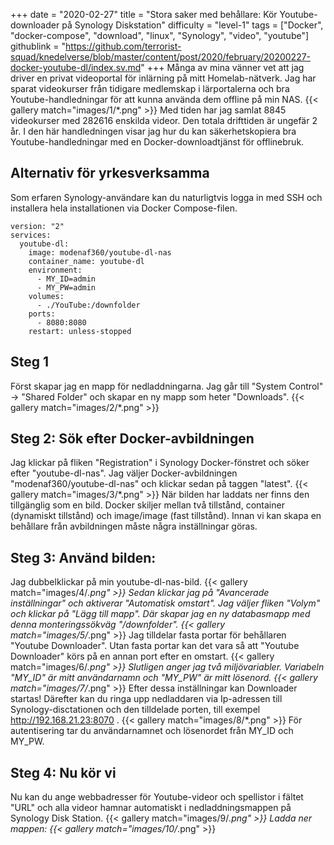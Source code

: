 +++
date = "2020-02-27"
title = "Stora saker med behållare: Kör Youtube-downloader på Synology Diskstation"
difficulty = "level-1"
tags = ["Docker", "docker-compose", "download", "linux", "Synology", "video", "youtube"]
githublink = "https://github.com/terrorist-squad/knedelverse/blob/master/content/post/2020/february/20200227-docker-youtube-dl/index.sv.md"
+++
Många av mina vänner vet att jag driver en privat videoportal för inlärning på mitt Homelab-nätverk. Jag har sparat videokurser från tidigare medlemskap i lärportalerna och bra Youtube-handledningar för att kunna använda dem offline på min NAS.
{{< gallery match="images/1/*.png" >}}
Med tiden har jag samlat 8845 videokurser med 282616 enskilda videor. Den totala drifttiden är ungefär 2 år. I den här handledningen visar jag hur du kan säkerhetskopiera bra Youtube-handledningar med en Docker-downloadtjänst för offlinebruk.
## Alternativ för yrkesverksamma
Som erfaren Synology-användare kan du naturligtvis logga in med SSH och installera hela installationen via Docker Compose-filen.
```
version: "2"
services:
  youtube-dl:
    image: modenaf360/youtube-dl-nas
    container_name: youtube-dl
    environment:
      - MY_ID=admin
      - MY_PW=admin
    volumes:
      - ./YouTube:/downfolder
    ports:
      - 8080:8080
    restart: unless-stopped

```

## Steg 1
Först skapar jag en mapp för nedladdningarna. Jag går till "System Control" -> "Shared Folder" och skapar en ny mapp som heter "Downloads".
{{< gallery match="images/2/*.png" >}}

## Steg 2: Sök efter Docker-avbildningen
Jag klickar på fliken "Registration" i Synology Docker-fönstret och söker efter "youtube-dl-nas". Jag väljer Docker-avbildningen "modenaf360/youtube-dl-nas" och klickar sedan på taggen "latest".
{{< gallery match="images/3/*.png" >}}
När bilden har laddats ner finns den tillgänglig som en bild. Docker skiljer mellan två tillstånd, container (dynamiskt tillstånd) och image/image (fast tillstånd). Innan vi kan skapa en behållare från avbildningen måste några inställningar göras.
## Steg 3: Använd bilden:
Jag dubbelklickar på min youtube-dl-nas-bild.
{{< gallery match="images/4/*.png" >}}
Sedan klickar jag på "Avancerade inställningar" och aktiverar "Automatisk omstart". Jag väljer fliken "Volym" och klickar på "Lägg till mapp". Där skapar jag en ny databasmapp med denna monteringssökväg "/downfolder".
{{< gallery match="images/5/*.png" >}}
Jag tilldelar fasta portar för behållaren "Youtube Downloader". Utan fasta portar kan det vara så att "Youtube Downloader" körs på en annan port efter en omstart.
{{< gallery match="images/6/*.png" >}}
Slutligen anger jag två miljövariabler. Variabeln "MY_ID" är mitt användarnamn och "MY_PW" är mitt lösenord.
{{< gallery match="images/7/*.png" >}}
Efter dessa inställningar kan Downloader startas! Därefter kan du ringa upp nedladdaren via Ip-adressen till Synology-disctationen och den tilldelade porten, till exempel http://192.168.21.23:8070 .
{{< gallery match="images/8/*.png" >}}
För autentisering tar du användarnamnet och lösenordet från MY_ID och MY_PW.
## Steg 4: Nu kör vi
Nu kan du ange webbadresser för Youtube-videor och spellistor i fältet "URL" och alla videor hamnar automatiskt i nedladdningsmappen på Synology Disk Station.
{{< gallery match="images/9/*.png" >}}
Ladda ner mappen:
{{< gallery match="images/10/*.png" >}}
